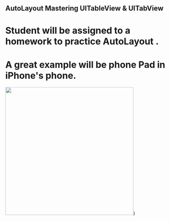 ## AutoLayout Mastering UITableView & UITabView
# Student will be assigned to a homework to practice AutoLayout . 
# A great example will be phone Pad in iPhone's phone.


<img src = https://user-images.githubusercontent.com/34104180/141259611-dfe3b672-6f70-43e8-a92a-53b500c0a107.PNG width="400" hieght="400" />)





